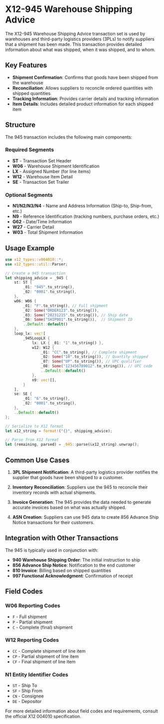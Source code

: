 # X12-945 Warehouse Shipping Advice

The X12-945 Warehouse Shipping Advice transaction set is used by warehouses and third-party logistics providers (3PLs) to notify suppliers that a shipment has been made. This transaction provides detailed information about what was shipped, when it was shipped, and to whom.

## Key Features

- **Shipment Confirmation**: Confirms that goods have been shipped from the warehouse
- **Reconciliation**: Allows suppliers to reconcile ordered quantities with shipped quantities
- **Tracking Information**: Provides carrier details and tracking information
- **Item Details**: Includes detailed product information for each shipped item

## Structure

The 945 transaction includes the following main components:

### Required Segments
- **ST** - Transaction Set Header
- **W06** - Warehouse Shipment Identification
- **LX** - Assigned Number (for line items)
- **W12** - Warehouse Item Detail
- **SE** - Transaction Set Trailer

### Optional Segments
- **N1/N2/N3/N4** - Name and Address Information (Ship-to, Ship-from, etc.)
- **N9** - Reference Identification (tracking numbers, purchase orders, etc.)
- **G62** - Date/Time Information
- **W27** - Carrier Detail
- **W03** - Total Shipment Information

## Usage Example

```rust
use x12_types::v004010::*;
use x12_types::util::Parser;

// Create a 945 transaction
let shipping_advice = _945 {
    st: ST {
        _01: "945".to_string(),
        _02: "0001".to_string(),
    },
    w06: W06 {
        _01: "F".to_string(), // Full shipment
        _02: Some("ORDER123".to_string()),
        _03: Some("20231215".to_string()), // Ship date
        _06: Some("SHIP001".to_string()),  // Shipment ID
        ..Default::default()
    },
    loop_lx: vec![
        _945LoopLX {
            lx: LX { _01: "1".to_string() },
            w12: W12 {
                _01: "CC".to_string(), // Complete shipment
                _02: Some("10".to_string()), // Quantity shipped
                _07: Some("UP".to_string()), // UPC qualifier
                _08: Some("123456789012".to_string()), // UPC code
                ..Default::default()
            },
            n9: vec![],
        }
    ],
    se: SE {
        _01: "6".to_string(),
        _02: "0001".to_string(),
    },
    ..Default::default()
};

// Serialize to X12 format
let x12_string = format!("{}", shipping_advice);

// Parse from X12 format
let (remaining, parsed) = _945::parse(&x12_string).unwrap();
```

## Common Use Cases

1. **3PL Shipment Notification**: A third-party logistics provider notifies the supplier that goods have been shipped to a customer.

2. **Inventory Reconciliation**: Suppliers use the 945 to reconcile their inventory records with actual shipments.

3. **Invoice Generation**: The 945 provides the data needed to generate accurate invoices based on what was actually shipped.

4. **ASN Creation**: Suppliers can use 945 data to create 856 Advance Ship Notice transactions for their customers.

## Integration with Other Transactions

The 945 is typically used in conjunction with:

- **940 Warehouse Shipping Order**: The initial instruction to ship
- **856 Advance Ship Notice**: Notification to the end customer
- **810 Invoice**: Billing based on shipped quantities
- **997 Functional Acknowledgment**: Confirmation of receipt

## Field Codes

### W06 Reporting Codes
- `F` - Full shipment
- `P` - Partial shipment
- `C` - Complete (final) shipment

### W12 Reporting Codes
- `CC` - Complete shipment of line item
- `CP` - Partial shipment of line item
- `CF` - Final shipment of line item

### N1 Entity Identifier Codes
- `ST` - Ship To
- `SF` - Ship From
- `CN` - Consignee
- `DE` - Depositor

For more detailed information about field codes and requirements, consult the official X12 004010 specification.